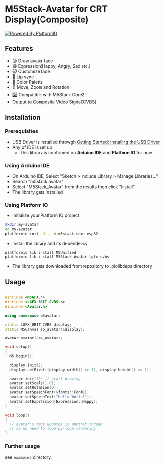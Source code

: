 # M5Stack-Avatar for CRT Display(Composite)

[![Powered By PlatformIO](https://img.shields.io/badge/powered-PlatformIO-brightgreen)](https://platformio.org/)



## Features

* :neutral_face:     Draw avatar face
* :smile:            Expression(Happy, Angry, Sad etc.)
* :smiley_cat:       Customize face
* :kiss:             Lip sync
* :art:              Color Palette
* :arrows_clockwise: Move, Zoom and Rotation
* :two:              Compatible with M5Stack Core2
* Output to Composite Video Signal(CVBS)

## Installation

### Prerequisites

* USB Driver is installed throwgh [Getting Started: Installing the USB Driver](http://www.m5stack.com/assets/docs/)
* Any of IDE is set up
  * This library is confirmed on __Arduino IDE__ and __Platform IO__ for now

### Using Arduino IDE

* On Arduino IDE, Select "Sketch > Include Library > Manage Libraries..."
* Search "m5stack avatar"
* Select "M5Stack_Avatar" from the results then click "Install"
* The library gets installed

### Using Platform IO

* Initialize your Platform IO project
```sh
mkdir my-avatar
cd my-avatar
platformio init -d . -b m5stack-core-esp32
```
* Install the library and its dependency
```sh
platformio lib install M5Unified
platformio lib install M5Stack-Avatar-lgfx-cvbs
```
* The library gets downloaded from repository to .piolibdeps directory

## Usage

```cpp

#include <M5GFX.h>
#include <LGFX_8BIT_CVBS.h>
#include <Avatar.h>

using namespace m5avatar;

static LGFX_8BIT_CVBS display;
static M5Canvas sp_avatar(&display);

Avatar avatar(&sp_avatar);

void setup()
{
  M5.begin();

  display.init();
  display.setPivot((display.width() >> 1), display.height() >> 1);

  avatar.init(1); // start drawing
  avatar.setScale(1.0);
  avatar.setRotation(0);
  avatar.setSpeechFont(&fonts::Font0);
  avatar.setSpeechText("Hello World!");
  avatar.setExpression(Expression::Happy);
}

void loop()
{
  // avatar's face updates in another thread
  // so no need to loop-by-loop rendering
}
```

### Further usage

see `examples` directory.

